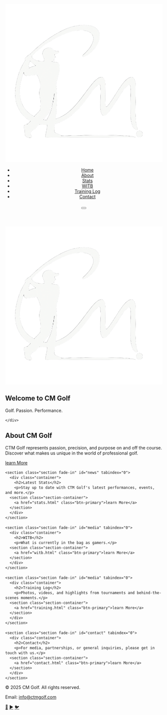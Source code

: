 
<!DOCTYPE html>
<html lang="en" >
<head>
  <meta charset="UTF-8" />
  <meta name="viewport" content="width=device-width, initial-scale=1" />
  <title>CTM Golf</title>
  <link rel="stylesheet" href="style.css" />
  <script defer src="script.js"></script>
</head>
<body>
  <div id="scroll-progress"></div>

  <header class="header">
  <div class="container header-container">
<a href="index.html" class="logo" aria-label="CTM Golf Home">
  <img src="logo.png" alt="CTM Golf Logo" class="logo-image" />
</a>
    <nav>
      <ul class="nav-links" id="nav-links">
        <li><a href="index.html">Home</a></li>
        <li><a href="about.html">About</a></li>
        <li><a href="stats.html">Stats</a></li>
        <li><a href="witb.html">WITB</a></li>
        <li><a href="training.html">Training Log</a></li>
        <li><a href="contact.html">Contact</a></li>
      </ul>
      <button 
        aria-label="Toggle menu" 
        class="hamburger" 
        id="hamburger" 
        aria-expanded="false" 
        aria-controls="nav-links"
      >
        <span></span>
        <span></span>
        <span></span>
      </button>
    </nav>
  </div>
</header>

  <section class="hero fade-in" id="hero" aria-label="Hero section with welcome message">
    <div class="hero-overlay"></div>
    <div class="hero-content container">
    <img src="images/logo.png" alt="CTM Golf Logo" class="logo-image" />
      <h1>Welcome to CM Golf</h1>
      <p>Golf. Passion. Performance.</p>
     
    </div>
  </section>

  <main>
    <section class="section fade-in" id="about" tabindex="0">
      <div class="container">
        <h2>About CM Golf</h2>
        <p>CTM Golf represents passion, precision, and purpose on and off the course. Discover what makes us unique in the world of professional golf.</p>
      <section class="section-container">
	<a href="about.html" class="btn-primary">learn More</a>
      </section>
      </div>
    </section>

    <section class="section fade-in" id="news" tabindex="0">
      <div class="container">
        <h2>Latest Stats</h2>
        <p>Stay up to date with CTM Golf's latest performances, events, and more.</p>
      <section class="section-container">
        <a href="stats.html" class="btn-primary">learn More</a>
      </section>
      </div>
    </section>
    
    <section class="section fade-in" id="media" tabindex="0">
      <div class="container">
        <h2>WITB</h2>
        <p>What is currently in the bag as gamers.</p>
      <section class="section-container">
        <a href="witb.html" class="btn-primary">learn More</a>
      </section>
      </div>
    </section>

    <section class="section fade-in" id="media" tabindex="0">
      <div class="container">
        <h2>Training Log</h2>
        <p>Photos, videos, and highlights from tournaments and behind-the-scenes moments.</p>
      <section class="section-container">
        <a href="training.html" class="btn-primary">learn More</a>
      </section>
      </div>
    </section>

    <section class="section fade-in" id="contact" tabindex="0">
      <div class="container">
        <h2>Contact</h2>
        <p>For media, partnerships, or general inquiries, please get in touch with us.</p>
      <section class="section-container">
        <a href="contact.html" class="btn-primary">learn More</a>
      </section>
      </div>
    </section>
  </main>

  <footer class="footer">
    <div class="container footer-container">
      <div>
        <p>&copy; 2025 CM Golf. All rights reserved.</p>
        <p>Email: <a href="mailto:info@ctmgolf.com" class="footer-link">info@ctmgolf.com</a>
      </div>
      <div class="social-icons" aria-label="Social media links">
        <a href="#" aria-label="Instagram" class="social-icon" role="link" tabindex="0">📸</a>
        <a href="#" aria-label="YouTube" class="social-icon" role="link" tabindex="0">▶️</a>
        <a href="#" aria-label="Twitter" class="social-icon" role="link" tabindex="0">🐦</a>
      </div>
    </div>
  </footer>
</body>
</html>
